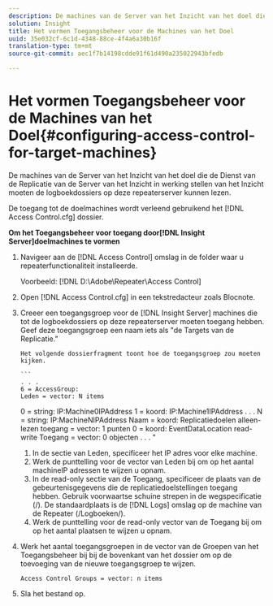 ```yaml
---
description: De machines van de Server van het Inzicht van het doel die de Dienst van de Replicatie van de Server van het Inzicht in werking stellen van het Inzicht moeten de logboekdossiers op deze repeaterserver kunnen lezen.
solution: Insight
title: Het vormen Toegangsbeheer voor de Machines van het Doel
uuid: 35e032cf-6c1d-4348-88ce-4f4a6a30b16f
translation-type: tm+mt
source-git-commit: aec1f7b14198cdde91f61d490a235022943bfedb

---
```



# Het vormen Toegangsbeheer voor de Machines van het Doel{#configuring-access-control-for-target-machines}

De machines van de Server van het Inzicht van het doel die de Dienst van de Replicatie van de Server van het Inzicht in werking stellen van het Inzicht moeten de logboekdossiers op deze repeaterserver kunnen lezen.

De toegang tot de doelmachines wordt verleend gebruikend het [!DNL Access Control.cfg] dossier.

**Om het Toegangsbeheer voor toegang door[!DNL Insight Server]doelmachines te vormen**

1. Navigeer aan de [!DNL Access Control] omslag in de folder waar u repeaterfunctionaliteit installeerde.

   Voorbeeld: [!DNL D:\Adobe\Repeater\Access Control]

1. Open [!DNL Access Control.cfg] in een tekstredacteur zoals Blocnote.
1. Creeer een toegangsgroep voor de [!DNL Insight Server] machines die tot de logboekdossiers op deze repeaterserver moeten toegang hebben. Geef deze toegangsgroep een naam iets als &quot;de Targets van de Replicatie.&quot;

       Het volgende dossierfragment toont hoe de toegangsgroep zou moeten kijken.
       
       ```
       . . .
       6 = AccessGroup:
       Leden = vector: N items
     0 = string: IP:Machine0IPAddress
     1 = koord: IP:Machine1IPAddress
     . . .
       N = string: IP:MachineNIPAddress
     Naam = koord: Replicatiedoelen
     alleen-lezen toegang = vector: 1 punten
     0 = koord: EventDataLocation
     read-write Toegang = vector: 0 objecten
     . . .
       &quot;
   
   1. In de sectie van Leden, specificeer het IP adres voor elke machine.
   1. Werk de punttelling voor de vector van Leden bij om op het aantal machineIP adressen te wijzen u opnam.
   1. In de read-only sectie van de Toegang, specificeer de plaats van de gebeurtenisgegevens die de replicatiedoelstellingen toegang hebben. Gebruik voorwaartse schuine strepen in de wegspecificatie (/). De standaardplaats is de [!DNL Logs] omslag op de machine van de Repeater (/Logboeken/).
   1. Werk de punttelling voor de read-only vector van de Toegang bij om op het aantal plaatsen te wijzen u opnam.

1. Werk het aantal toegangsgroepen in de vector van de Groepen van het Toegangsbeheer bij bij de bovenkant van het dossier om op de toevoeging van de nieuwe toegangsgroep te wijzen.

   ```
   Access Control Groups = vector: n items
   ```

1. Sla het bestand op.
